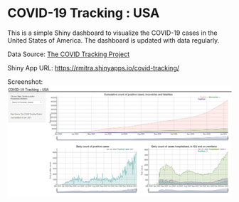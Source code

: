 # COVID-19 Tracking : USA

This is a simple Shiny dashboard to visualize the COVID-19 cases in the United States of America. The dashboard is updated with data regularly.

Data Source: [The COVID Tracking Project](https://covidtracking.com/)

Shiny App URL: https://rmitra.shinyapps.io/covid-tracking/

Screenshot: ![img](application_screenshot.JPG)
